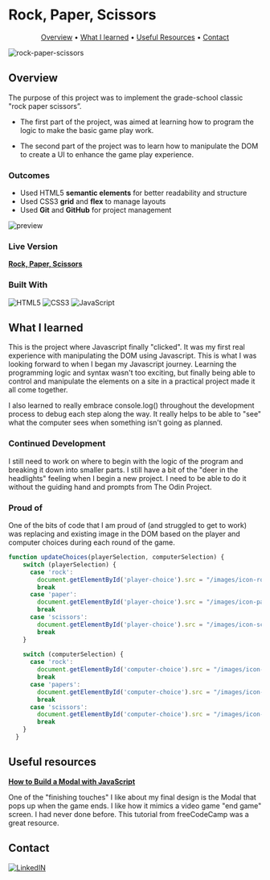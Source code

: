 # Rock, Paper, Scissors

<p align="center">
  <a href="#overview">Overview</a> •
  <a href="#what-i-learned">What I learned</a> •
  <a href="#useful-resources">Useful Resources</a> •
  <a href="#contact">Contact</a>
</p>

![rock-paper-scissors](https://github.com/ryanthayes/top-rock-paper-scissors/assets/127283656/e67cd5a9-6fbb-40f0-b28a-173e940d69ab)

## Overview

The purpose of this project was to implement the grade-school classic "rock paper scissors”. 

- The first part of the project, was aimed at learning how to program the logic to make the basic game play work. 

- The second part of the project was to learn how to manipulate the DOM to create a UI to enhance the game play experience. 

### Outcomes

- Used HTML5 **semantic elements** for better readability and structure
- Used CSS3 **grid** and **flex** to manage layouts
- Used **Git** and **GitHub** for project management

![preview](https://github.com/ryanthayes/top-rock-paper-scissors/assets/127283656/fcf27ff3-fc0c-4fc7-9f84-e27e43c0d0e5)

### Live Version
**[Rock, Paper, Scissors](https://ryanthayes.github.io/top-rock-paper-scissors/)**

### Built With

 ![HTML5](https://img.shields.io/badge/html5-%23E34F26.svg?style=for-the-badge&logo=html5&logoColor=white)   ![CSS3](https://img.shields.io/badge/css3-%231572B6.svg?style=for-the-badge&logo=css3&logoColor=white)   ![JavaScript](https://img.shields.io/badge/javascript-%23323330.svg?style=for-the-badge&logo=javascript&logoColor=%23F7DF1E)

## What I learned

This is the project where Javascript finally "clicked". It was my first real experience with manipulating the DOM using Javascript. This is what I was looking forward to when I began my Javascript journey. Learning the programming logic and syntax wasn't too exciting, but finally being able to control and manipulate the elements on a site in a practical project made it all come together.

I also learned to really embrace console.log() throughout the development process to debug each step along the way. It really helps to be able to "see" what the computer sees when something isn't going as planned. 

### Continued Development

I still need to work on where to begin with the logic of the program and breaking it down into smaller parts. I still have a bit of the "deer in the headlights" feeling when I begin a new project. I need to be able to do it without the guiding hand and prompts from The Odin Project.

### Proud of

One of the bits of code that I am proud of (and struggled to get to work) was replacing and existing image in the DOM based on the player and computer choices during each round of the game.

```javascript
function updateChoices(playerSelection, computerSelection) {
    switch (playerSelection) {
      case 'rock':
        document.getElementById('player-choice').src = "/images/icon-rock.png"; // Replace existing img with new img
        break
      case 'paper':
        document.getElementById('player-choice').src = "/images/icon-paper.png";
        break
      case 'scissors':
        document.getElementById('player-choice').src = "/images/icon-scissors.png";
        break
    }
  
    switch (computerSelection) {
      case 'rock':
        document.getElementById('computer-choice').src = "/images/icon-rock.png";
        break
      case 'papers':
        document.getElementById('computer-choice').src = "/images/icon-paper.png";
        break
      case 'scissors':
        document.getElementById('computer-choice').src = "/images/icon-scissors.png";
        break
    }
  }

```

## Useful resources

[**How to Build a Modal with JavaScript**](https://www.freecodecamp.org/news/how-to-build-a-modal-with-javascript/)
 
 One of the "finishing touches" I like about my final design is the Modal that pops up when the game ends. I like how it mimics a video game "end game" screen. I had never done before. This tutorial from freeCodeCamp was a great resource.

## Contact

[![LinkedIN](https://img.shields.io/badge/LinkedIn-0077B5?style=for-the-badge&logo=linkedin&logoColor=white)](https://www.linkedin.com/in/ryan-t-hayes/)
